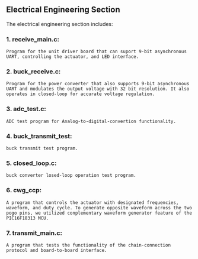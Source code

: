 ## Electrical Engineering Section ##

The electrical engineering section includes:
### 1. receive_main.c: ###
    Program for the unit driver board that can suport 9-bit asynchronous UART, controlling the actuator, and LED interface.
### 2. buck_receive.c: ###
    Program for the power converter that also supports 9-bit asynchronous UART and modulates the output voltage with 32 bit resolution. It also operates in closed-loop for accurate voltage regulation.
### 3. adc_test.c: ###
    ADC test program for Analog-to-digital-convertion functionality.
### 4. buck_transmit_test: ###
    buck transmit test program.
### 5. closed_loop.c: ###
    buck converter losed-loop operation test program.
### 6. cwg_ccp: ###
    A program that controls the actuator with designated frequencies, waveform, and duty cycle. To generate opposite waveform across the two pogo pins, we utilized conplementary waveform generator feature of the PIC16F18313 MCU.
### 7. transmit_main.c: ###
    A program that tests the functionality of the chain-connection protocol and board-to-board interface.

